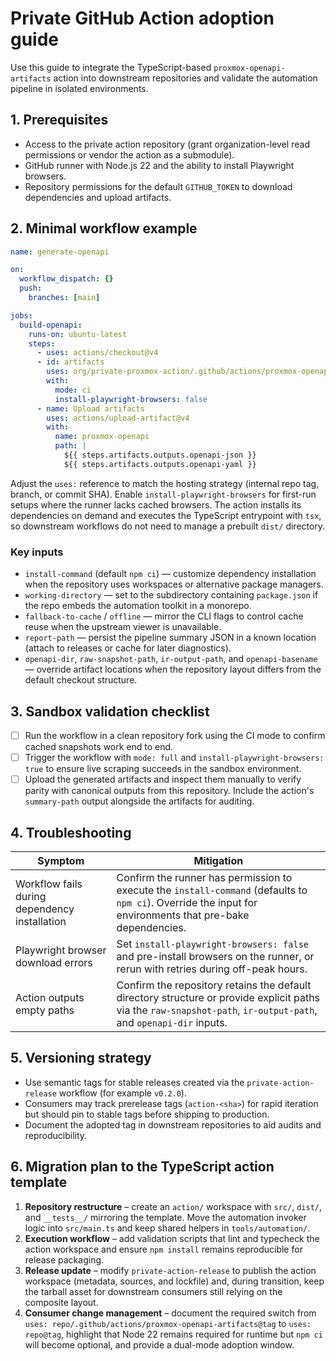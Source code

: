 # Private GitHub Action adoption guide

Use this guide to integrate the TypeScript-based `proxmox-openapi-artifacts`
action into downstream repositories and validate the automation pipeline in
isolated environments.

## 1. Prerequisites

- Access to the private action repository (grant organization-level read
  permissions or vendor the action as a submodule).
- GitHub runner with Node.js 22 and the ability to install Playwright browsers.
- Repository permissions for the default `GITHUB_TOKEN` to download dependencies
  and upload artifacts.

## 2. Minimal workflow example

```yaml
name: generate-openapi

on:
  workflow_dispatch: {}
  push:
    branches: [main]

jobs:
  build-openapi:
    runs-on: ubuntu-latest
    steps:
      - uses: actions/checkout@v4
      - id: artifacts
        uses: org/private-proxmox-action/.github/actions/proxmox-openapi-artifacts@v0.3.0
        with:
          mode: ci
          install-playwright-browsers: false
      - name: Upload artifacts
        uses: actions/upload-artifact@v4
        with:
          name: proxmox-openapi
          path: |
            ${{ steps.artifacts.outputs.openapi-json }}
            ${{ steps.artifacts.outputs.openapi-yaml }}
```

Adjust the `uses:` reference to match the hosting strategy (internal repo tag,
branch, or commit SHA). Enable `install-playwright-browsers` for first-run
setups where the runner lacks cached browsers. The action installs its
dependencies on demand and executes the TypeScript entrypoint with `tsx`, so
downstream workflows do not need to manage a prebuilt `dist/` directory.

### Key inputs

- `install-command` (default `npm ci`) — customize dependency installation when
  the repository uses workspaces or alternative package managers.
- `working-directory` — set to the subdirectory containing `package.json` if the
  repo embeds the automation toolkit in a monorepo.
- `fallback-to-cache` / `offline` — mirror the CLI flags to control cache reuse
  when the upstream viewer is unavailable.
- `report-path` — persist the pipeline summary JSON in a known location (attach
  to releases or cache for later diagnostics).
- `openapi-dir`, `raw-snapshot-path`, `ir-output-path`, and `openapi-basename`
  — override artifact locations when the repository layout differs from the
  default checkout structure.

## 3. Sandbox validation checklist

- [ ] Run the workflow in a clean repository fork using the CI mode to confirm
      cached snapshots work end to end.
- [ ] Trigger the workflow with `mode: full` and `install-playwright-browsers:
      true` to ensure live scraping succeeds in the sandbox environment.
- [ ] Upload the generated artifacts and inspect them manually to verify parity
      with canonical outputs from this repository. Include the action's
      `summary-path` output alongside the artifacts for auditing.

## 4. Troubleshooting

| Symptom | Mitigation |
| --- | --- |
| Workflow fails during dependency installation | Confirm the runner has permission to execute the `install-command` (defaults to `npm ci`). Override the input for environments that pre-bake dependencies. |
| Playwright browser download errors | Set `install-playwright-browsers: false` and pre-install browsers on the runner, or rerun with retries during off-peak hours. |
| Action outputs empty paths | Confirm the repository retains the default directory structure or provide explicit paths via the `raw-snapshot-path`, `ir-output-path`, and `openapi-dir` inputs. |

## 5. Versioning strategy

- Use semantic tags for stable releases created via the `private-action-release`
  workflow (for example `v0.2.0`).
- Consumers may track prerelease tags (`action-<sha>`) for rapid iteration but
  should pin to stable tags before shipping to production.
- Document the adopted tag in downstream repositories to aid audits and
  reproducibility.

## 6. Migration plan to the TypeScript action template

1. **Repository restructure** – create an `action/` workspace with `src/`,
   `dist/`, and `__tests__/` mirroring the template. Move the automation
   invoker logic into `src/main.ts` and keep shared helpers in
   `tools/automation/`.
2. **Execution workflow** – add validation scripts that lint and typecheck the
   action workspace and ensure `npm install` remains reproducible for release
   packaging.
3. **Release update** – modify `private-action-release` to publish the action
   workspace (metadata, sources, and lockfile) and, during transition, keep the
   tarball asset for downstream consumers still relying on the composite
   layout.
4. **Consumer change management** – document the required switch from
   `uses: repo/.github/actions/proxmox-openapi-artifacts@tag` to
   `uses: repo@tag`, highlight that Node 22 remains required for runtime but
   `npm ci` will become optional, and provide a dual-mode adoption window.
